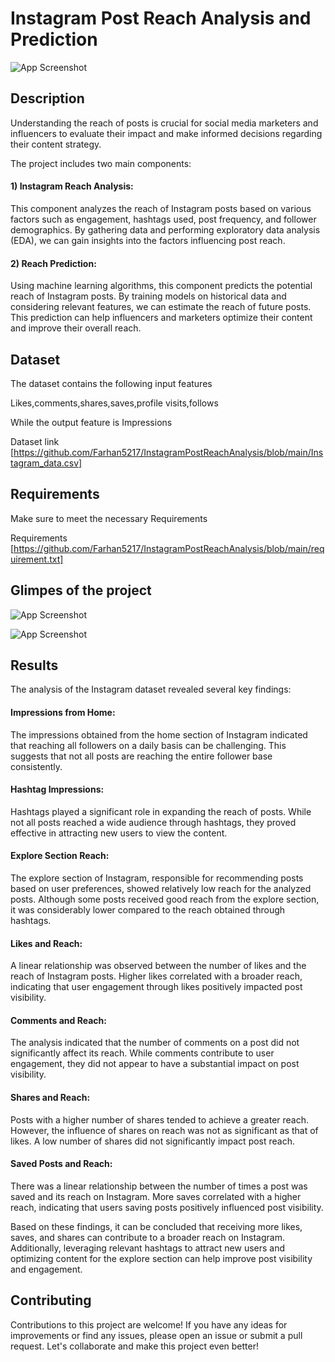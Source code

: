 
# Instagram Post Reach Analysis and Prediction





![App Screenshot](https://www.bing.com/th/id/OGC.f26b2768c4f985a9349c3db3b2ef6a75?pid=1.7&rurl=https%3a%2f%2fmedia1.tenor.com%2fimages%2ff26b2768c4f985a9349c3db3b2ef6a75%2ftenor.gif%3fitemid%3d12518165&ehk=Dwk5Z9RWilAgb50y13ZwXcIWB7N520QRg7KnSflYZf4%3d)
## Description

 Understanding the reach of posts is crucial for social media marketers and influencers to evaluate their impact and make informed decisions regarding their content strategy.

 The project includes two main components:

#### 1) Instagram Reach Analysis: 

This component analyzes the reach of Instagram posts based on various factors such as engagement, hashtags used, post frequency, and follower demographics. By gathering data and performing exploratory data analysis (EDA), we can gain insights into the factors influencing post reach.

#### 2) Reach Prediction:

 Using machine learning algorithms, this component predicts the potential reach of Instagram posts. By training models on historical data and considering relevant features, we can estimate the reach of future posts. This prediction can help influencers and marketers optimize their content and improve their overall reach.
## Dataset

The dataset contains the following input features 

Likes,comments,shares,saves,profile visits,follows

While the output feature is Impressions

Dataset link [https://github.com/Farhan5217/InstagramPostReachAnalysis/blob/main/Instagram_data.csv]


## Requirements

Make sure to meet the necessary Requirements 

Requirements [https://github.com/Farhan5217/InstagramPostReachAnalysis/blob/main/requirement.txt]

## Glimpes of the project

![App Screenshot](E:\Inst1.PNG)

![App Screenshot](E:\inst2.PNG)


## Results

The analysis of the Instagram dataset revealed several key findings:

#### Impressions from Home: 
The impressions obtained from the home section of Instagram indicated that reaching all followers on a daily basis can be challenging. This suggests that not all posts are reaching the entire follower base consistently.

#### Hashtag Impressions: 
Hashtags played a significant role in expanding the reach of posts. While not all posts reached a wide audience through hashtags, they proved effective in attracting new users to view the content.

#### Explore Section Reach:
The explore section of Instagram, responsible for recommending posts based on user preferences, showed relatively low reach for the analyzed posts. Although some posts received good reach from the explore section, it was considerably lower compared to the reach obtained through hashtags.

#### Likes and Reach:
 A linear relationship was observed between the number of likes and the reach of Instagram posts. Higher likes correlated with a broader reach, indicating that user engagement through likes positively impacted post visibility.

#### Comments and Reach:
 The analysis indicated that the number of comments on a post did not significantly affect its reach. While comments contribute to user engagement, they did not appear to have a substantial impact on post visibility.

#### Shares and Reach:
 Posts with a higher number of shares tended to achieve a greater reach. However, the influence of shares on reach was not as significant as that of likes. A low number of shares did not significantly impact post reach.

#### Saved Posts and Reach: 
There was a linear relationship between the number of times a post was saved and its reach on Instagram. More saves correlated with a higher reach, indicating that users saving posts positively influenced post visibility.

Based on these findings, it can be concluded that receiving more likes, saves, and shares can contribute to a broader reach on Instagram. Additionally, leveraging relevant hashtags to attract new users and optimizing content for the explore section can help improve post visibility and engagement.


## Contributing 

Contributions to this project are welcome! If you have any ideas for improvements or find any issues, please open an issue or submit a pull request. Let's collaborate and make this project even better!
